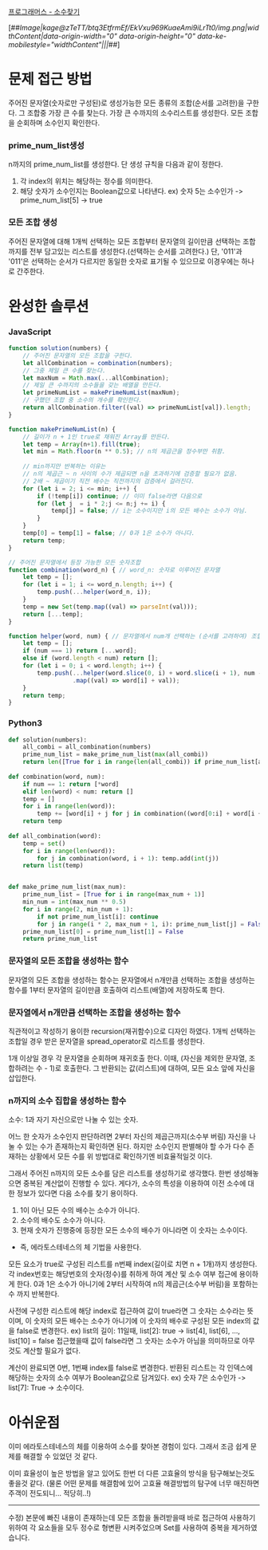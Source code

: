 [프로그래머스 - 소수찾기](https://programmers.co.kr/learn/courses/30/lessons/42839)

[##_Image|kage@zTeTT/btq3EtfrmEf/EkVxu969KuaeAmi9iLrTt0/img.png|widthContent|data-origin-width="0" data-origin-height="0" data-ke-mobilestyle="widthContent"|||_##]

# 문제 접근 방법
주어진 문자열(숫자로만 구성된)로 생성가능한 모든 종류의 조합(순서를 고려한)을 구한다.
그 조합중 가장 큰 수를 찾는다.
가장 큰 수까지의 소수리스트를 생성한다.
모든 조합을 순회하며 소수인지 확인한다.

### prime_num_list생성
n까지의 prime_num_list를 생성한다.
단 생성 규칙을 다음과 같이 정한다.
1. 각 index의 위치는 해당하는 정수를 의미한다.
2. 해당 숫자가 소수인지는 Boolean값으로 나타낸다.
ex) 숫자 5는 소수인가 -> prime_num_list[5] -> true

### 모든 조합 생성
주어진 문자열에 대해 1개씩 선택하는 모든 조합부터
문자열의 길이만큼 선택하는 조합까지를 전부 담고있는 리스트를 생성한다.(선택하는 순서를 고려한다.)
단, '011'과 '011'은 선택하는 순서가 다르지만 동일한 숫자로 표기될 수 있으므로 이경우에는 하나로 간주한다.

# 완성한 솔루션
### JavaScript
```js
function solution(numbers) {
    // 주어진 문자열의 모든 조합을 구한다.
    let allCombination = combination(numbers);
    // 그중 제일 큰 수를 찾는다.
    let maxNum = Math.max(...allCombination);
    // 제일 큰 수까지의 소수들을 갖는 배열을 만든다.
    let primeNumList = makePrimeNumList(maxNum);
    // 구했던 조합 중 소수의 개수를 확인한다.
    return allCombination.filter((val) => primeNumList[val]).length;
}

function makePrimeNumList(n) {
    // 길이가 n + 1인 true로 채워진 Array를 만든다.
    let temp = Array(n+1).fill(true);
    let min = Math.floor(n ** 0.5); // n의 제곱근을 정수부만 취함.
    
    // min까지만 반복하는 이유는
    // n의 제곱근 ~ n 사이의 수가 제곱되면 n을 초과하기에 검증할 필요가 없음.
    // 2배 ~ 제곱이기 직전 배수는 직전까지의 검증에서 걸러진다.
    for (let i = 2; i <= min; i++) {
        if (!temp[i]) continue; // 이미 false라면 다음으로
        for (let j  = i * 2;j <= n;j += i) {
            temp[j] = false; // i는 소수이지만 i의 모든 배수는 소수가 아님.
        }
    }
    temp[0] = temp[1] = false; // 0과 1은 소수가 아니다.
    return temp;
}

// 주어진 문자열에서 등장 가능한 모든 숫자조합
function combination(word_n) { // word_n: 숫자로 이루어진 문자열
    let temp = [];
    for (let i = 1; i <= word_n.length; i++) {
        temp.push(...helper(word_n, i));
    }
    temp = new Set(temp.map((val) => parseInt(val)));
    return [...temp];
}

function helper(word, num) { // 문자열에서 num개 선택하는 (순서를 고려하여) 조합.
    let temp = [];
    if (num === 1) return [...word];
    else if (word.length < num) return [];
    for (let i = 0; i < word.length; i++) {
        temp.push(...helper(word.slice(0, i) + word.slice(i + 1), num - 1)
                  .map((val) => word[i] + val));
    }
    return temp;
}
```
### Python3
```python
def solution(numbers):
    all_combi = all_combination(numbers)
    prime_num_list = make_prime_num_list(max(all_combi))
    return len([True for i in range(len(all_combi)) if prime_num_list[all_combi[i]]])
    
def combination(word, num):
    if num == 1: return [*word]
    elif len(word) < num: return []
    temp = []
    for i in range(len(word)):
        temp += [word[i] + j for j in combination((word[0:i] + word[i + 1:]), num - 1)]
    return temp
    
def all_combination(word):
    temp = set()
    for i in range(len(word)):
        for j in combination(word, i + 1): temp.add(int(j))
    return list(temp)


def make_prime_num_list(max_num):
    prime_num_list = [True for i in range(max_num + 1)]
    min_num = int(max_num ** 0.5)
    for i in range(2, min_num + 1):
        if not prime_num_list[i]: continue
        for j in range(i * 2, max_num + 1, i): prime_num_list[j] = False
    prime_num_list[0] = prime_num_list[1] = False
    return prime_num_list
```
### 문자열의 모든 조합을 생성하는 함수
문자열의 모든 조합을 생성하는 함수는
문자열에서 n개만큼 선택하는 조합을 생성하는 함수를
1부터 문자열의 길이만큼 호출하여 리스트(배열)에 저장하도록 한다.

### 문자열에서 n개만큼 선택하는 조합을 생성하는 함수
직관적이고 작성하기 용이한 recursion(재귀함수)으로 디자인 하였다.
1개씩 선택하는 조합일 경우 받은 문자열을 spread_operator로 리스트를 생성한다.

1개 이상일 경우 각 문자열을 순회하며 재귀호출 한다.
이때, (자신을 제외한 문자열, 조합하려는 수 - 1)로 호출한다.
그 반환되는 값(리스트)에 대하여, 모든 요소 앞에 자신을 삽입한다.

### n까지의 소수 집합을 생성하는 함수
소수: 1과 자기 자신으로만 나눌 수 있는 숫자.

어느 한 숫자가 소수인지 판단하려면 2부터 자신의 제곱근까지(소수부 버림)
자신을 나눌 수 있는 수가 존재하는지 확인하면 된다.
하지만 소수인지 판별해야 할 수가 다수 존재하는 상황에서
모든 수를 위 방법대로 확인하기엔 비효율적일것 이다.

그래서 주어진 n까지의 모든 소수를 담은 리스트를 생성하기로 생각했다.
한번 생성해놓으면 중복된 계산없이 진행할 수 있다.
게다가, 소수의 특성을 이용하여 이전 소수에 대한 정보가 있다면
다음 소수를 찾기 용이하다.

1. 1이 아닌 모든 수의 배수는 소수가 아니다.
2. 소수의 배수도 소수가 아니다.
3. 현재 숫자가 진행중에 등장한 모든 소수의 배수가 아니라면
이 숫자는 소수이다.

- 즉, 에라토스테네스의 체 기법을 사용한다.

모든 요소가 true로 구성된 리스트를 n번째 index(길이로 치면 n + 1개)까지 생성한다.
각 index번호는 해당번호의 숫자(정수)를 취하게 하여 계산 및 소수 여부 접근에 용이하게 한다.
0과 1은 소수가 아니기에 2부터 시작하여 n의 제곱근(소수부 버림)을 포함하는 수 까지 반복한다.

사전에 구성한 리스트에 해당 index로 접근하여 값이 true라면 그 숫자는 소수라는 뜻이며,
이 숫자의 모든 배수는 소수가 아니기에 이 숫자의 배수로 구성된 모든 index의 값을 false로 변경한다.
ex) list의 길이: 11일때, list[2]: true -> list[4], list[6], ..., list[10] = false
접근했을때 값이 false라면 그 숫자는 소수가 아님을 의미하므로 아무것도 계산할 필요가 없다.

계산이 완료되면 0번, 1번째 index를 false로 변경한다.
반환된 리스트는 각 인덱스에 해당하는 숫자의 소수 여부가 Boolean값으로 담겨있다.
ex) 숫자 7은 소수인가 -> list[7]: True -> 소수이다.

# 아쉬운점
이미 에라토스테네스의 체를 이용하여 소수를 찾아본 경험이 있다.
그래서 조금 쉽게 문제를 해결할 수 있었던 것 같다.

이미 효율성이 높은 방법을 알고 있어도 한번 더 다른 고효율의 방식을
탐구해보는것도 좋을것 같다.
(물론 어떤 문제를 해결함에 있어 고효율 해결방법의 탐구에 너무 매진하면 주객이 전도되니... 적당히..!)

---
수정)
본문에 빠진 내용이 존재하는데
모든 조합을 돌려받을때 바로 접근하여 사용하기 위하여
각 요소들을 모두 정수로 형변환 시켜주었으며
Set를 사용하여 중복을 제거하였습니다.